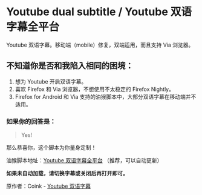 # Youtube dual subtitle / Youtube 双语字幕全平台

Youtube 双语字幕。移动端（mobile）修复，双端适用，而且支持 Via 浏览器。

## 不知道你是否和我陷入相同的困境：
1. 想为 Youtube 开启双语字幕。
2. 喜欢 Firefox 和 Via 浏览器，不想使用不太稳定的 Firefox Nightly。
3. Firefox for Android 和 Via 支持的油猴脚本中，大部分双语字幕在移动端并不适用。

### 如果你的回答是：
> Yes!

那么恭喜你，这个脚本为你量身定制！

油猴脚本地址：[Youtube 双语字幕全平台](https://greasyfork.org/zh-CN/scripts/464879-youtube-dual-subtitle-youtube-%E5%8F%8C%E8%AF%AD%E5%AD%97%E5%B9%95%E5%85%A8%E5%B9%B3%E5%8F%B0)
（推荐，可以自动更新）<!-- Github 风格 Markdown 直接回车不换行，空一行才换行 -->

**如果未自动加载，请切换字幕或关闭后再打开即可。**

原作者：Coink - [Youtube 双语字幕](https://greasyfork.org/zh-CN/scripts/397363-youtube-double-language-subtitle-youtube-%E5%8F%8C%E8%AF%AD%E5%AD%97%E5%B9%95)
